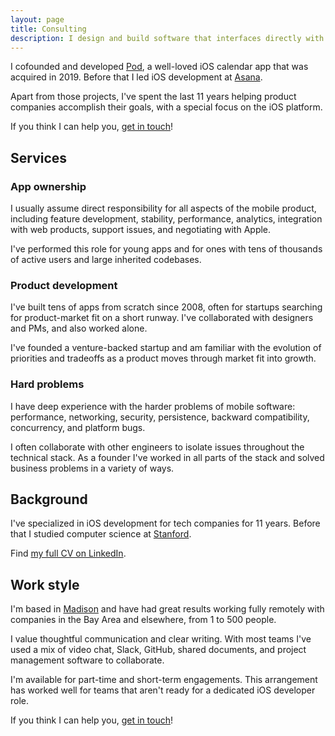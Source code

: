 ```yaml
---
layout: page
title: Consulting
description: I design and build software that interfaces directly with people. For the last 10 years, I've focused on native iOS applications.
---
```


I cofounded and developed [Pod](/pod), a well-loved iOS calendar app that was acquired in 2019. Before that I led iOS development at [Asana](https://asana.com).

Apart from those projects, I've spent the last 11 years helping product companies accomplish their goals, with a special focus on the iOS platform.

If you think I can help you, [get in touch](mailto:tom@tombrow.com)!

## Services
### App ownership
I usually assume direct responsibility for all aspects of the mobile product, including feature development, stability, performance, analytics, integration with web products, support issues, and negotiating with Apple.

I've performed this role for young apps and for ones with tens of thousands of active users and large inherited codebases.

### Product development
I've built tens of apps from scratch since 2008, often for startups searching for product-market fit on a short runway. I've collaborated with designers and PMs, and also worked alone.

I've founded a venture-backed startup and am familiar with the evolution of priorities and tradeoffs as a product moves through market fit into growth.

### Hard problems
I have deep experience with the harder problems of mobile software: performance, networking, security, persistence, backward compatibility, concurrency, and platform bugs.

I often collaborate with other engineers to isolate issues throughout the technical stack. As a founder I've worked in all parts of the stack and solved business problems in a variety of ways.

## Background
I've specialized in iOS development for tech companies for 11 years. Before that I studied computer science at [Stanford](https://cs.stanford.edu/).

Find [my full CV on LinkedIn](https://www.linkedin.com/in/tombrow/).

## Work style
I'm based in [Madison](https://en.wikipedia.org/wiki/Madison,_Wisconsin) and have had great results working fully remotely with companies in the Bay Area and elsewhere, from 1 to 500 people.

I value thoughtful communication and clear writing. With most teams I've used a mix of video chat, Slack, GitHub, shared documents, and project management software to collaborate.

I'm available for part-time and short-term engagements. This arrangement has worked well for teams that aren't ready for a dedicated iOS developer role.

 If you think I can help you, [get in touch](mailto:tom@tombrow.com)!
